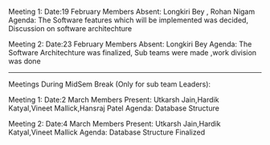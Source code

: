 Meeting 1:
Date:19 February
Members Absent: Longkiri Bey , Rohan Nigam
Agenda: The Software features which will be implemented was decided, Discussion on software architechture 


Meeting 2:
Date:23 February
Members Absent: Longkiri Bey
Agenda: The Software Architechture was finalized, Sub teams were made ,work division was done

------------------------------------------------------------
Meetings During MidSem Break (Only for sub team Leaders):

Meeting 1:
Date:2 March
Members Present: Utkarsh Jain,Hardik Katyal,Vineet Mallick,Hansraj Patel 
Agenda: Database Structure

Meeting 2:
Date:4 March
Members Present: Utkarsh Jain,Hardik Katyal,Vineet Mallick
Agenda: Database Structure Finalized
